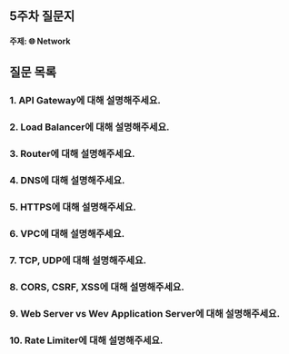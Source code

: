 ## 5주차 질문지
#### 주제: 🌐 Network

## 질문 목록
### 1. API Gateway에 대해 설명해주세요.
### 2. Load Balancer에 대해 설명해주세요.
### 3. Router에 대해 설명해주세요.
### 4. DNS에 대해 설명해주세요.
### 5. HTTPS에 대해 설명해주세요.
### 6. VPC에 대해 설명해주세요.
### 7. TCP, UDP에 대해 설명해주세요.
### 8. CORS, CSRF, XSS에 대해 설명해주세요.
### 9. Web Server vs Wev Application Server에 대해 설명해주세요.
### 10. Rate Limiter에 대해 설명해주세요.